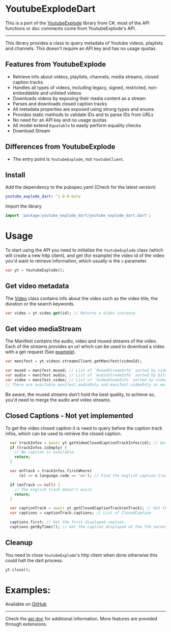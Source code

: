 # YoutubeExplodeDart
This is a port of the [YoutubeExplode] library from C#, most of the API functions or doc comments come from YoutubeExplode's API.

---

This library provides a class to query metadata of Youtube videos, playlists and channels.
This doesn't require an API key and has no usage quotas.

## Features from YoutubeExplode

- Retrieve info about videos, playlists, channels, media streams, closed caption tracks.
- Handles all types of videos, including legacy, signed, restricted, non-embeddable and unlisted videos
- Downloads videos by exposing their media content as a stream
- Parses and downloads closed caption tracks
- All metadata properties are exposed using strong types and enums
- Provides static methods to validate IDs and to parse IDs from URLs
- No need for an API key and no usage quotas
- All model extend `Equatable` to easily perform equality checks 
- Download Stream


## Differences from YoutubeExplode

- The entry point is `YoutubeExplode`, not `YoutubeClient`.

## Install

Add the dependency to the pubspec.yaml (Check for the latest version)
```yaml
youtube_explode_dart: ^1.0.0-beta
```

Import the library
```dart
import 'package:youtube_explode_dart/youtube_explode_dart.dart';
```

# Usage

To start using the API you need to initialize the `YoutubeExplode` class (which will create a new http client), and get (for example) the video id of the video you'd want to retrieve information, which usually is the `v` parameter.
```dart
var yt = YoutubeExplode();
```

## Get video metadata
The [Video][Video] class contains info about the video such as the video title, the duration or the search keywords.
 
```dart
var video = yt.video.get(id); // Returns a Video instance.
```

## Get video mediaStream
The Manifest contains the audio, video and muxed streams of the video. Each of the streams provides an url which can be used to download a video with a get request (See [example][VidExample]).
```dart
var manifest = yt.videos.streamsClient.getManifest(videoId);

var muxed = manifest.muxed; // List of `MuxedStreamInfo` sorted by video quality.
var audio = manifest.audio; // List of `AudioStreamInfo` sorted by bitrate.
var video = manifest.video; // List of `VideoSteamInfo` sorted by video quality.
// There are available manifest.audioOnly and manifest.videoOnly as well.
```

Be aware, the muxed streams don't hold the best quality, to achieve so, you'd need to merge the audio and video streams. 

## Closed Captions - Not yet implemented
To get the video closed caption it is need to query before the caption track infos, which can be used to retrieve the closed caption.

```dart
  var trackInfos = await yt.getVideoClosedCaptionTrackInfos(id); // Get the caption track infos
  if (trackInfos.isEmpty) {
    // No caption is available.
    return;
  }

  var enTrack = trackInfos.firstWhere(
      (e) => e.language.code == 'en'); // Find the english caption track.

  if (enTrack == null) {
    // The english track doesn't exist.
    return;
  }

  var captionTrack = await yt.getClosedCaptionTrack(enTrack); // Get the english closed caption track 
  var captions = captionTrack.captions; // List of ClosedCaption

  captions.first; // Get the first displayed caption.
  captions.getByTime(7); // Get the caption displayed at the 7th second.
```

## Cleanup
You need to close `YoutubeExplode`'s http client when done otherwise this could halt the dart process.


```dart
yt.close();
```


# Examples:

Available on [GitHub][Examples]

---

Check the [api doc][API] for additional information.
More features are provided through extensions.

[YoutubeExplode]: https://github.com/Tyrrrz/YoutubeExplode/

[Video]: https://pub.dev/documentation/youtube_explode_dart/latest/youtube_explode/Video-class.html
[MediaStreamsInfoSet]: https://pub.dev/documentation/youtube_explode_dart/latest/youtube_explode/MediaStreamInfoSet-class.html
[VidExample]: https://github.com/Hexer10/youtube_explode_dart/blob/master/example/video_download.dart
[API]: https://pub.dev/documentation/youtube_explode_dart/latest/youtube_explode/youtube_explode-library.html
[Examples]: [https://github.com/Hexer10/youtube_explode_dart/tree/master/example]